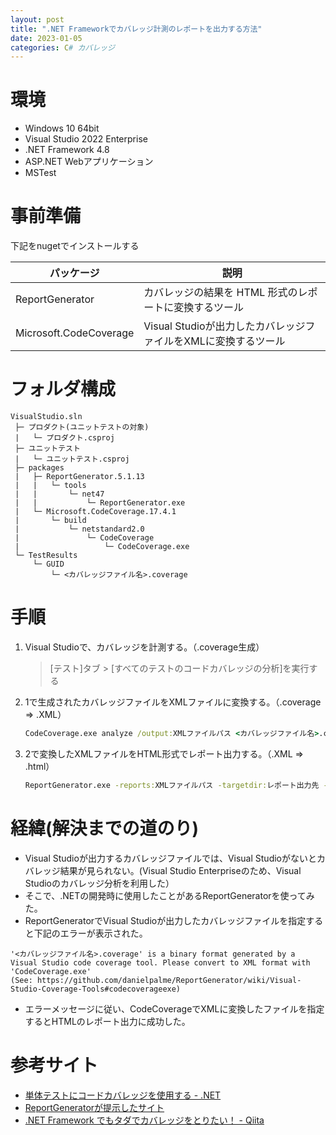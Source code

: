 ```yaml
---
layout: post
title: ".NET Frameworkでカバレッジ計測のレポートを出力する方法"
date: 2023-01-05
categories: C# カバレッジ
---
```


# 環境
+ Windows 10 64bit
+ Visual Studio 2022 Enterprise
+ .NET Framework 4.8
+ ASP.NET Webアプリケーション
+ MSTest

# 事前準備
下記をnugetでインストールする

| パッケージ | 説明 |
| --- |---|
| ReportGenerator | カバレッジの結果を HTML 形式のレポートに変換するツール |
| Microsoft.CodeCoverage | Visual Studioが出力したカバレッジファイルをXMLに変換するツール |

# フォルダ構成
```
VisualStudio.sln
 ├─ プロダクト(ユニットテストの対象)
 |   └─ プロダクト.csproj
 ├─ ユニットテスト
 |   └─ ユニットテスト.csproj
 ├─ packages
 |   ├─ ReportGenerator.5.1.13
 |   |   └─ tools
 |   |       └─ net47
 |   |           └─ ReportGenerator.exe
 |   └─ Microsoft.CodeCoverage.17.4.1
 |       └─ build
 |           └─ netstandard2.0
 |               └─ CodeCoverage
 |                   └─ CodeCoverage.exe
 └─ TestResults
     └─ GUID
         └─ <カバレッジファイル名>.coverage
```

# 手順
1. Visual Studioで、カバレッジを計測する。（.coverage生成）
   > [テスト]タブ > [すべてのテストのコードカバレッジの分析]を実行する
1. 1で生成されたカバレッジファイルをXMLファイルに変換する。（.coverage ⇒ .XML）
   ```bat
   CodeCoverage.exe analyze /output:XMLファイルパス <カバレッジファイル名>.coverageファイルパス
   ```
1. 2で変換したXMLファイルをHTML形式でレポート出力する。（.XML ⇒ .html）
   ```bat
   ReportGenerator.exe -reports:XMLファイルパス -targetdir:レポート出力先 -reporttypes:Html
   ```

# 経緯(解決までの道のり)
+ Visual Studioが出力するカバレッジファイルでは、Visual Studioがないとカバレッジ結果が見られない。(Visual Studio Enterpriseのため、Visual Studioのカバレッジ分析を利用した）
+ そこで、.NETの開発時に使用したことがあるReportGeneratorを使ってみた。
+ ReportGeneratorでVisual Studioが出力したカバレッジファイルを指定すると下記のエラーが表示された。
```
'<カバレッジファイル名>.coverage' is a binary format generated by a Visual Studio code coverage tool. Please convert to XML format with 'CodeCoverage.exe' 
(See: https://github.com/danielpalme/ReportGenerator/wiki/Visual-Studio-Coverage-Tools#codecoverageexe)
```
+ エラーメッセージに従い、CodeCoverageでXMLに変換したファイルを指定するとHTMLのレポート出力に成功した。

# 参考サイト
+ [単体テストにコードカバレッジを使用する - .NET](https://learn.microsoft.com/ja-jp/dotnet/core/testing/unit-testing-code-coverage?tabs=windows)
+ [ReportGeneratorが提示したサイト](https://github.com/danielpalme/ReportGenerator/wiki/Visual-Studio-Coverage-Tools#codecoverageexe)
+ [.NET Framework でもタダでカバレッジをとりたい！ - Qiita](https://qiita.com/uttne/items/ad5bd3b2a1e41e1c2b52)
